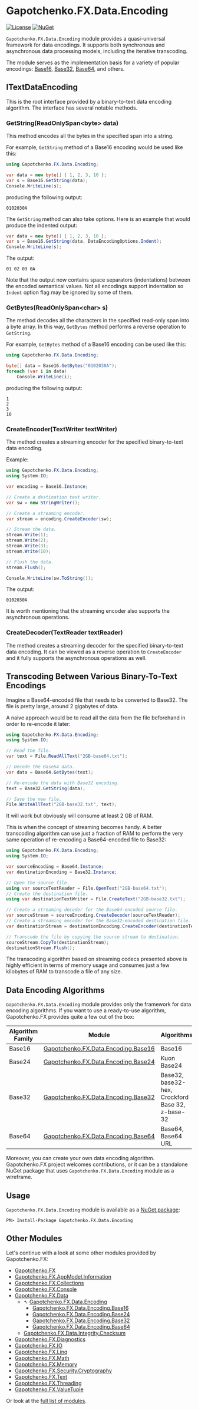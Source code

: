 ﻿# Gapotchenko.FX.Data.Encoding
[![License](https://img.shields.io/badge/license-MIT-green.svg)](../../../../../../LICENSE)
[![NuGet](https://img.shields.io/nuget/v/Gapotchenko.FX.Data.Encoding.svg)](https://www.nuget.org/packages/Gapotchenko.FX.Data.Encoding)

`Gapotchenko.FX.Data.Encoding` module provides a quasi-universal framework for data encodings.
It supports both synchronous and asynchronous data processing models, including the iterative transcoding.

The module serves as the implementation basis for a variety of popular encodings: [Base16](../Gapotchenko.FX.Data.Encoding.Base16#readme), [Base32](../Gapotchenko.FX.Data.Encoding.Base32#readme), [Base64](../Gapotchenko.FX.Data.Encoding.Base64#readme), and others.

## ITextDataEncoding

This is the root interface provided by a binary-to-text data encoding algorithm.
The interface has several notable methods.

### GetString(ReadOnlySpan&lt;byte&gt; data)

This method encodes all the bytes in the specified span into a string.

For example, `GetString` method of a Base16 encoding would be used like this:

``` c#
using Gapotchenko.FX.Data.Encoding;

var data = new byte[] { 1, 2, 3, 10 };
var s = Base16.GetString(data);
Console.WriteLine(s);
```

producing the following output:

```
0102030A
```

The `GetString` method can also take options.
Here is an example that would produce the indented output:

``` c#
var data = new byte[] { 1, 2, 3, 10 };
var s = Base16.GetString(data, DataEncodingOptions.Indent);
Console.WriteLine(s);
```

The output:

```
01 02 03 0A
```

Note that the output now contains space separators (indentations) between the encoded semantical values.
Not all encodings support indentation so `Indent` option flag may be ignored by some of them.

### GetBytes(ReadOnlySpan&lt;char&gt; s)

The method decodes all the characters in the specified read-only span into a byte array.
In this way, `GetBytes` method performs a reverse operation to `GetString`.

For example, `GetBytes` method of a Base16 encoding can be used like this:

``` c#
using Gapotchenko.FX.Data.Encoding;

byte[] data = Base16.GetBytes("0102030A");
foreach (var i in data)
    Console.WriteLine(i);
```

producing the following output:

```
1
2
3
10
```

### CreateEncoder(TextWriter textWriter)

The method creates a streaming encoder for the specified binary-to-text data encoding.

Example:

``` c#
using Gapotchenko.FX.Data.Encoding;
using System.IO;

var encoding = Base16.Instance;

// Create a destination text writer.
var sw = new StringWriter();

// Create a streaming encoder.
var stream = encoding.CreateEncoder(sw);

// Stream the data.
stream.Write(1);
stream.Write(2);
stream.Write(3);
stream.Write(10);

// Flush the data.
stream.Flush();

Console.WriteLine(sw.ToString());
```

The output:

```
0102030A
```

It is worth mentioning that the streaming encoder also supports the asynchronous operations.

### CreateDecoder(TextReader textReader)

The method creates a streaming decoder for the specified binary-to-text data encoding.
It can be viewed as a reverse operation to `CreateEncoder` and it fully supports the asynchronous operations as well.

## Transcoding Between Various Binary-To-Text Encodings

Imagine a Base64-encoded file that needs to be converted to Base32.
The file is pretty large, around 2 gigabytes of data.

A naive approach would be to read all the data from the file beforehand in order to re-encode it later:

``` c#
using Gapotchenko.FX.Data.Encoding;
using System.IO;

// Read the file.
var text = File.ReadAllText("2GB-base64.txt");

// Decode the Base64 data.
var data = Base64.GetBytes(text);

// Re-encode the data with Base32 encoding.
text = Base32.GetString(data);

// Save the new file.
File.WriteAllText("2GB-base32.txt", text);
```

It will work but obviously will consume at least 2 GB of RAM.

This is when the concept of streaming becomes handy.
A better transcoding algorithm can use just a fraction of RAM to perform the very same operation of re-encoding a Base64-encoded file to Base32:

``` c#
using Gapotchenko.FX.Data.Encoding;
using System.IO;

var sourceEncoding = Base64.Instance;
var destinationEncoding = Base32.Instance;

// Open the source file.
using var sourceTextReader = File.OpenText("2GB-base64.txt");
// Create the destination file.
using var destinationTextWriter = File.CreateText("2GB-base32.txt");

// Create a streaming decoder for the Base64-encoded source file.
var sourceStream = sourceEncoding.CreateDecoder(sourceTextReader);
// Create a streaming encoder for the Base32-encoded destination file.
var destinationStream = destinationEncoding.CreateEncoder(destinationTextWriter);

// Transcode the file by copying the source stream to destination.
sourceStream.CopyTo(destinationStream);
destinationStream.Flush();
```

The transcoding algorithm based on streaming codecs presented above is highly efficient in terms of memory usage and consumes just a few kilobytes of RAM to transcode a file of any size.

## Data Encoding Algorithms

`Gapotchenko.FX.Data.Encoding` module provides only the framework for data encoding algorithms.
If you want to use a ready-to-use algorithm, Gapotchenko.FX provides quite a few out of the box:

| Algorithm Family    | Module                                                                                                 | Algorithms |
| ------------------- | ------------------------------------------------------------------------------------------------------ | ---------- |
| Base16              | [Gapotchenko.FX.Data.Encoding.Base16](../Gapotchenko.FX.Data.Encoding.Base16#readme)   | Base16
| Base24              | [Gapotchenko.FX.Data.Encoding.Base24](../Gapotchenko.FX.Data.Encoding.Base24#readme)   | Kuon Base24
| Base32              | [Gapotchenko.FX.Data.Encoding.Base32](../Gapotchenko.FX.Data.Encoding.Base32#readme)   | Base32, base32-hex, Crockford Base 32, z-base-32
| Base64              | [Gapotchenko.FX.Data.Encoding.Base64](../Gapotchenko.FX.Data.Encoding.Base64#readme)   | Base64, Base64 URL

Moreover, you can create your own data encoding algorithm.
Gapotchenko.FX project welcomes contributions, or it can be a standalone NuGet package that uses `Gapotchenko.FX.Data.Encoding` module as a wireframe.

## Usage

`Gapotchenko.FX.Data.Encoding` module is available as a [NuGet package](https://nuget.org/packages/Gapotchenko.FX.Data.Encoding):

```
PM> Install-Package Gapotchenko.FX.Data.Encoding
```

## Other Modules

Let's continue with a look at some other modules provided by Gapotchenko.FX:

- [Gapotchenko.FX](../../../Gapotchenko.FX)
- [Gapotchenko.FX.AppModel.Information](../../../Gapotchenko.FX.AppModel.Information)
- [Gapotchenko.FX.Collections](../../../Gapotchenko.FX.Collections)
- [Gapotchenko.FX.Console](../../../Gapotchenko.FX.Console)
- [Gapotchenko.FX.Data](#)
  - &#x27B4; [Gapotchenko.FX.Data.Encoding](../Gapotchenko.FX.Data.Encoding)
    - [Gapotchenko.FX.Data.Encoding.Base16](../Gapotchenko.FX.Data.Encoding.Base16)
    - [Gapotchenko.FX.Data.Encoding.Base24](../Gapotchenko.FX.Data.Encoding.Base24)
    - [Gapotchenko.FX.Data.Encoding.Base32](../Gapotchenko.FX.Data.Encoding.Base32)
    - [Gapotchenko.FX.Data.Encoding.Base64](../Gapotchenko.FX.Data.Encoding.Base64)
  - [Gapotchenko.FX.Data.Integrity.Checksum](../../Integrity/Checksum/Gapotchenko.FX.Data.Integrity.Checksum)
- [Gapotchenko.FX.Diagnostics](../../../Gapotchenko.FX.Diagnostics.CommandLine)
- [Gapotchenko.FX.IO](../../../Gapotchenko.FX.IO)
- [Gapotchenko.FX.Linq](../../../Gapotchenko.FX.Linq)
- [Gapotchenko.FX.Math](../../../Gapotchenko.FX.Math)
- [Gapotchenko.FX.Memory](../../../Gapotchenko.FX.Memory)
- [Gapotchenko.FX.Security.Cryptography](../../../Gapotchenko.FX.Security.Cryptography)
- [Gapotchenko.FX.Text](../../../Gapotchenko.FX.Text)
- [Gapotchenko.FX.Threading](../../../Gapotchenko.FX.Threading)
- [Gapotchenko.FX.ValueTuple](../../../Gapotchenko.FX.ValueTuple)

Or look at the [full list of modules](../../..#available-modules).
